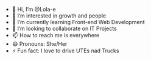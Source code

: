 - 👋 Hi, I’m @Lola-e
- 👀 I’m interested in growth and people
- 🌱 I’m currently learning Front-end Web Development
- 💞️ I’m looking to collaborate on IT Projects
- 📫 How to reach me is everywhere
- 😄 Pronouns: She/Her
- ⚡ Fun fact: I love to drive UTEs nad Trucks

<!---
Lola-e/Lola-e is a ✨ special ✨ repository because its `README.md` (this file) appears on your GitHub profile.
You can click the Preview link to take a look at your changes.
--->
